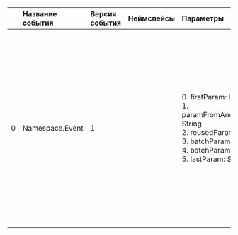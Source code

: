 | | Название события | Версия события | Неймспейсы | Параметры | Описание | Комментарий | Android | iOS | Flutter | WebSmartTV | Unity |
|---:|:---|:---|:---|:---|:---|:---|:---|:---|:---|:---|:---|
|0|Namespace.Event|1||0. firstParam: Int<br>1. paramFromAnotherFile: String<br>2. reusedParam: String<br>3. batchParam1: String<br>4. batchParam2: String<br>5. lastParam: String<br>|Первое событие с переиспользуемым параметром<br>0. firstParam - Первый параметр<br>1. paramFromAnotherFile - Параметр, описанный в отдельным файле.<br>2. reusedParam - Description<br>3. batchParam1 - Параметр, описанный в отдельным файле.<br>4. batchParam2 - Параметр, описанный в отдельным файле.<br>5. lastParam - Последний параметр<br>||В разработке https://your-tracker.com|В разработке https://your-tracker.com|В разработке https://your-tracker.com|В разработке https://your-tracker.com|В разработке https://your-tracker.com|